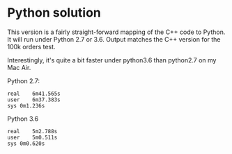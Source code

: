 # Python solution

This version is a fairly straight-forward mapping of the C++ code to Python.  It will run under Python 2.7 or 3.6.  Output matches the C++ version for the 100k orders test.

Interestingly, it's quite a bit faster under python3.6 than python2.7 on my Mac Air.

Python 2.7:

    real	6m41.565s
    user	6m37.383s
    sys	0m1.236s

Python 3.6

    real	5m2.788s
    user	5m0.511s
    sys	0m0.620s